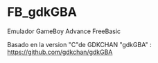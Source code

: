 # FB_gdkGBA
Emulador GameBoy Advance FreeBasic

Basado en la version "C"de GDKCHAN "gdkGBA" :
https://github.com/gdkchan/gdkGBA

